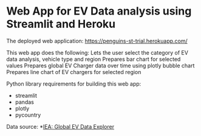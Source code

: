 # Web App for EV Data analysis using Streamlit and Heroku

The deployed web application: https://penguins-st-trial.herokuapp.com/

This web app does the following:
Lets the user select the category of EV data analysis, vehicle type and region
Prepares bar chart for selected values
Prepares global EV Charger data over time using plotly bubble chart
Prepares line chart of EV chargers for selected region

Python library requirements for building this web app:
* streamlit
* pandas
* plotly
* pycountry

Data source:
*[IEA: Global EV Data Explorer](https://www.iea.org/articles/global-ev-data-explorer)
